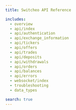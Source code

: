 ```yaml
---
title: Switcheo API Reference

includes:
  - overview
  - api/index
  - api/authentication
  - api/exchange_information
  - api/tickers
  - api/offers
  - api/trades
  - api/deposits
  - api/withdrawals
  - api/orders
  - api/balances
  - api/errors
  - websocket/index
  - troubleshooting
  - data_types

search: true
---
```

